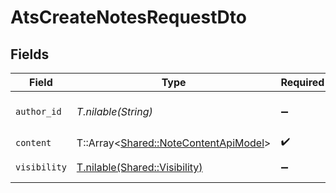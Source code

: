 # AtsCreateNotesRequestDto


## Fields

| Field                                                                               | Type                                                                                | Required                                                                            | Description                                                                         | Example                                                                             |
| ----------------------------------------------------------------------------------- | ----------------------------------------------------------------------------------- | ----------------------------------------------------------------------------------- | ----------------------------------------------------------------------------------- | ----------------------------------------------------------------------------------- |
| `author_id`                                                                         | *T.nilable(String)*                                                                 | :heavy_minus_sign:                                                                  | Unique identifier of the author                                                     | 1234567890                                                                          |
| `content`                                                                           | T::Array<[Shared::NoteContentApiModel](../../models/shared/notecontentapimodel.md)> | :heavy_check_mark:                                                                  | N/A                                                                                 |                                                                                     |
| `visibility`                                                                        | [T.nilable(Shared::Visibility)](../../models/shared/visibility.md)                  | :heavy_minus_sign:                                                                  | Visibility of the note                                                              |                                                                                     |